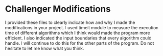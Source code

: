 # Challenger Modifications

I provided these files to clearly indicate how and why I made the modifications in your project. I used timeit module to measure the execution time of different algorithms which I think would made the program more efficient. I also indicated the input boundaries that every algorithm could handle. I will continue to do this for the other parts of the program. Do not hesitate to let me know what you think.